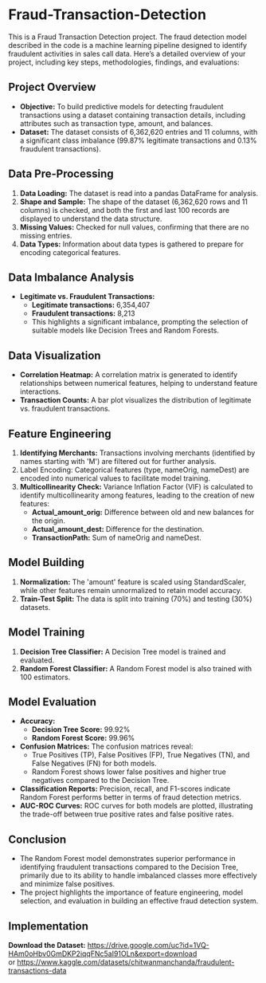 # Fraud-Transaction-Detection
This is a Fraud Transaction Detection project. The fraud detection model described in the code is a machine learning pipeline designed to identify fraudulent activities in sales call data. Here’s a detailed overview of your project, including key steps, methodologies, findings, and evaluations:

## Project Overview <br>
* **Objective:** To build predictive models for detecting fraudulent transactions using a dataset containing transaction details, including attributes such as transaction type, amount, and balances.<br>
* **Dataset:** The dataset consists of 6,362,620 entries and 11 columns, with a significant class imbalance (99.87% legitimate transactions and 0.13% fraudulent transactions). <br>

## Data Pre-Processing <br>
1. **Data Loading:** The dataset is read into a pandas DataFrame for analysis. <br>
2. **Shape and Sample:** The shape of the dataset (6,362,620 rows and 11 columns) is checked, and both the first and last 100 records are displayed to understand the data structure. <br>
3. **Missing Values:** Checked for null values, confirming that there are no missing entries. <br>
4. **Data Types:** Information about data types is gathered to prepare for encoding categorical features. <br>

## Data Imbalance Analysis <br>
* **Legitimate vs. Fraudulent Transactions:** <br>
  * **Legitimate transactions:** 6,354,407 <br>
  * **Fraudulent transactions:** 8,213 <br>
  * This highlights a significant imbalance, prompting the selection of suitable models like Decision Trees and Random Forests. <br>
  
## Data Visualization <br>
* **Correlation Heatmap:** A correlation matrix is generated to identify relationships between numerical features, helping to understand feature interactions. <br>
* **Transaction Counts:** A bar plot visualizes the distribution of legitimate vs. fraudulent transactions. <br>

## Feature Engineering <br>
1. **Identifying Merchants:** Transactions involving merchants (identified by names starting with 'M') are filtered out for further analysis. <br>
2. Label Encoding: Categorical features (type, nameOrig, nameDest) are encoded into numerical values to facilitate model training. <br>
3. **Multicollinearity Check:** Variance Inflation Factor (VIF) is calculated to identify multicollinearity among features, leading to the creation of new features: <br>
   * **Actual_amount_orig:** Difference between old and new balances for the origin. <br>
   * **Actual_amount_dest:** Difference for the destination. <br>
   * **TransactionPath:** Sum of nameOrig and nameDest. <br>
   
## Model Building <br>
1. **Normalization:** The 'amount' feature is scaled using StandardScaler, while other features remain unnormalized to retain model accuracy. <br>
2. **Train-Test Split:** The data is split into training (70%) and testing (30%) datasets. <br>

## Model Training <br>
1. **Decision Tree Classifier:** A Decision Tree model is trained and evaluated. <br>
2. **Random Forest Classifier:** A Random Forest model is also trained with 100 estimators. <br>

## Model Evaluation <br>
* **Accuracy:** <br>
  * **Decision Tree Score:** 99.92% <br>
  * **Random Forest Score:** 99.96% <br>
* **Confusion Matrices:** The confusion matrices reveal: <br>
  * True Positives (TP), False Positives (FP), True Negatives (TN), and False Negatives (FN) for both models. <br>
  * Random Forest shows lower false positives and higher true negatives compared to the Decision Tree. <br>
* **Classification Reports:** Precision, recall, and F1-scores indicate Random Forest performs better in terms of fraud detection metrics. <br>
* **AUC-ROC Curves:** ROC curves for both models are plotted, illustrating the trade-off between true positive rates and false positive rates. <br>

## Conclusion <br>
* The Random Forest model demonstrates superior performance in identifying fraudulent transactions compared to the Decision Tree, primarily due to its ability to handle imbalanced classes more effectively and minimize false positives. <br>
* The project highlights the importance of feature engineering, model selection, and evaluation in building an effective fraud detection system. <br>

## Implementation <br>
**Download the Dataset:** https://drive.google.com/uc?id=1VQ-HAm0oHbv0GmDKP2iqqFNc5aI91OLn&export=download <br>
or 
https://www.kaggle.com/datasets/chitwanmanchanda/fraudulent-transactions-data
